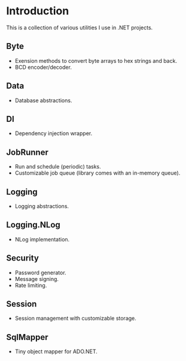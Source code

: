 # Introduction

This is a collection of various utilities I use in .NET projects.

## Byte

* Exension methods to convert byte arrays to hex strings and back. 
* BCD encoder/decoder.

## Data
* Database abstractions.

## DI
* Dependency injection wrapper.

## JobRunner
* Run and schedule (periodic) tasks.
* Customizable job queue (library comes with an in-memory queue).

## Logging
* Logging abstractions.

## Logging.NLog
* NLog implementation.

## Security
* Password generator.
* Message signing.
* Rate limiting.

## Session
* Session management with customizable storage.

## SqlMapper
* Tiny object mapper for ADO.NET.
